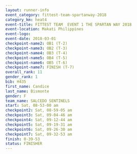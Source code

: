 ```yaml
---
layout: runner-info 
event_category: fittest-team-spartanway-2018 
category_km: heat4 
event-title: FITTEST TEAM  EVENT 1 THE SPARTAN WAY 2018 
event-location: Makati Philippines 
event-logo: 
event-date: 2018-03-01 
checkpoint-name2: OB1 (T-2) 
checkpoint-name3: OB2 (T-3) 
checkpoint-name4: OB3 (T-4) 
checkpoint-name5: OB4 (T-5) 
checkpoint-name6: OB5 (T-6) 
checkpoint-name7: FINISH (T-7) 
overall_rank: 11
gender_rank: 1
bib: H435
first_name: Candice
last_name: Bismonte
gender: F
team_name: SALCEDO SENTINELS
start: Sat, 08-53-00 am
checkpoint2: Sat, 08-59-05 am
checkpoint3: Sat, 09-04-46 am
checkpoint4: Sat, 09-12-44 am
checkpoint5: Sat, 09-19-31 am
checkpoint6: Sat, 09-26-30 am
checkpoint7: Sat, 09-32-53 am
finish: 0-39-53
status: FINISHER
---
```

